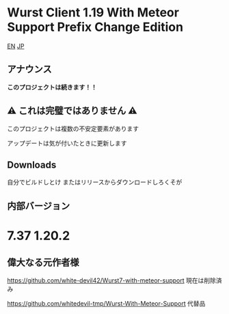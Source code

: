 # Wurst Client 1.19 With Meteor Support Prefix Change Edition

[EN](README.md) [JP](README_JP.md)

## アナウンス
**このプロジェクトは続きます！！**

## ⚠ これは完璧ではありません ⚠

このプロジェクトは複数の不安定要素があります

アップデートは気が付いたときに更新します

## Downloads

自分でビルドしとけ またはリリースからダウンロードしろくそが

## 内部バージョン
# 7.37  1.20.2

## 偉大なる元作者様
https://github.com/white-devil42/Wurst7-with-meteor-support 現在は削除済み

https://github.com/whitedevil-tmp/Wurst-With-Meteor-Support 代替品
